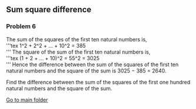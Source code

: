 Sum square difference
---------------------
### Problem 6

The sum of the squares of the first ten natural numbers is,  
'''tex
1^2 + 2^2 + ... + 10^2 = 385  
'''
The square of the sum of the first ten natural numbers is,  
'''tex
(1 + 2 + ... + 10)^2 = 55^2 = 3025  
'''
Hence the difference between the sum of the squares of the first ten natural numbers and the square of the sum is 3025 − 385 = 2640.  
  
Find the difference between the sum of the squares of the first one hundred natural numbers and the square of the sum.
 
[Go to main folder](../../../ "Go to main folder")
